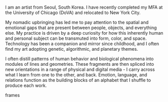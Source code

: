 I am an artist from Seoul, South Korea. I have recently completed my MFA at the University of Chicago (DoVA) and relocated to New York City. 

My nomadic upbringing has led me to pay attention to the spatial and emotional gaps that are present between people, objects, and everything else. My practice is driven by a deep curiosity for how this inherently human and personal subject can be transmuted into form, color, and space. Technology has been a companion and mirror since childhood, and I often find my art adopting genetic, algorithmic, and planetary themes.

I often distill patterns of human behavior and biological phenomena into modules of lines and geometries. These fragments are then spliced into new orientations in a range of physical and digital media - I carry across what I learn from one to the other, and back. Emotion, language, and relations function as the building blocks of an alphabet that I shuffle to produce each work. 

frames
